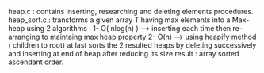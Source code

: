 heap.c : contains inserting, researching and deleting elements procedures.
heap_sort.c : transforms a given array T having max elements into a Max-heap using 2 algorithms :
  1- O( nlog(n) ) --> inserting each time then re-arranging to maintaing max heap property
  2- O(n) --> using heapify method ( children to root)
  at last sorts the 2 resulted heaps by deleting successively and inserting at end of heap after reducing its size
  result : array sorted ascendant order.
  
